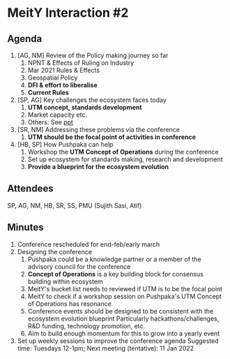 # MeitY Interaction #2

## Agenda

1. [AG, NM] Review of the Policy making journey so far
    1. NPNT & Effects of Ruling on Industry
    2. Mar 2021 Rules & Effects
    3. Geospatial Policy
    4. **DFI & effort to liberalise**
    5. **Current Rules**
2. [SP, AG] Key challenges the ecosystem faces today
    1. **UTM concept, standards development**
    2. Market capacity etc.
    3. Others: See [ppt](https://docs.google.com/presentation/d/1RQj82BHiCd548DyDn_6I3jbvsyw4t6b_EapI94niCr4/edit?usp=sharing)
3. [SR, NM] Addressing these problems via the conference
    1. **UTM should be the focal point of activities in conference**
4. [HB, SP] How Pushpaka can help
    1. Workshop the **UTM Concept of Operations** during the conference
    2. Set up ecosystem for standards making, research and development
    3. **Provide a blueprint for the ecosystem evolution**

## Attendees

SP, AG, NM, HB, SR, SS, PMU (Sujith Sasi, Atif)

## Minutes

1. Conference rescheduled for end-feb/early march
2. Designing the conference
    1. Pushpaka could be a knowledge partner or a member of the advisory council for the conference
    2. **Concept of Operations** is a key building block for consensus building within ecosystem
    3. MeitY's bucket list needs to reviewed if UTM is to be the focal point
    4. MeitY to check if a workshop session on Pushpaka's UTM Concept of Operations has resonance
    5. Conference events should be designed to be consistent with the ecosystem evolution blueprint
        Particularly hackathons/challenges, R&D funding, technology promotion, etc.
    6. Aim to build enough momentum for this to grow into a yearly event
3. Set up weekly sessions to improve the conference agenda
    Suggested time: Tuesdays 12-1pm; Next meeting (tentative): 11 Jan 2022